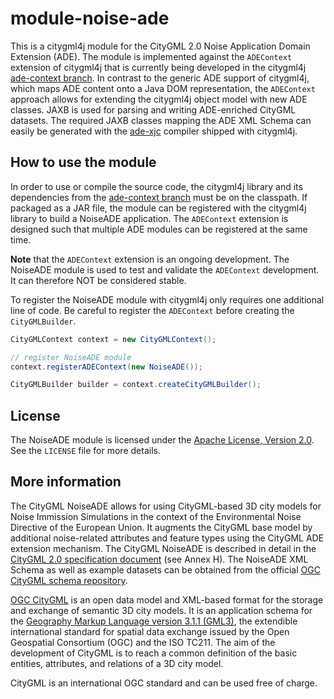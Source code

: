 # module-noise-ade
This is a citygml4j module for the CityGML 2.0 Noise Application Domain Extension (ADE). The module is implemented against the `ADEContext` extension of citygml4j that is currently being developed in the citygml4j [ade-context branch](https://github.com/citygml4j/citygml4j/tree/ade-context). In contrast to the generic ADE support of citygml4j, which maps ADE content onto a Java DOM representation, the `ADEContext` approach allows for extending the citygml4j object model with new ADE classes. JAXB is used for parsing and writing ADE-enriched CityGML datasets. The required JAXB classes mapping the ADE XML Schema can easily be generated with the [ade-xjc](https://github.com/citygml4j/ade-xjc) compiler shipped with citygml4j. 

## How to use the module
In order to use or compile the source code, the citygml4j library and its dependencies from the [ade-context branch](https://github.com/citygml4j/citygml4j/tree/ade-context) must be on the classpath. If packaged as a JAR file, the module can be registered with the citygml4j library to build a NoiseADE application. The `ADEContext` extension is designed such that multiple ADE modules can be registered at the same time.

**Note** that the `ADEContext` extension is an ongoing development. The NoiseADE module is used to test and validate the `ADEContext` development. It can therefore NOT be considered stable.

To register the NoiseADE module with citygml4j only requires one additional line of code. Be careful to register the `ADEContext` before creating the `CityGMLBuilder`.

```java
CityGMLContext context = new CityGMLContext();

// register NoiseADE module
context.registerADEContext(new NoiseADE());

CityGMLBuilder builder = context.createCityGMLBuilder();
```

## License
The NoiseADE module is licensed under the [Apache License, Version 2.0](http://www.apache.org/licenses/LICENSE-2.0). See the `LICENSE` file for more details.

## More information
The CityGML NoiseADE allows for using CityGML-based 3D city models for Noise Immission Simulations in the context of the Environmental Noise Directive of the European Union. It augments the CityGML base model by additional noise-related attributes and feature types using the CityGML ADE extension mechanism. The CityGML NoiseADE is described in detail in the [CityGML 2.0 specification document](https://portal.opengeospatial.org/files/?artifact_id=47842) (see Annex H). The NoiseADE XML Schema as well as example datasets can be obtained from the official [OGC CityGML schema repository](http://schemas.opengis.net/citygml/examples/2.0/ade/noise-ade/).

[OGC CityGML](http://www.opengeospatial.org/standards/citygml) is an open data model and XML-based format for the storage and exchange of semantic 3D city models. It is an application schema for the [Geography Markup Language version 3.1.1 (GML3)](http://www.opengeospatial.org/standards/gml), the extendible international standard for spatial data exchange issued by the Open Geospatial Consortium (OGC) and the ISO TC211. The aim of the development of CityGML is to reach a common definition of the basic entities, attributes, and relations of a 3D city model.

CityGML is an international OGC standard and can be used free of charge.

